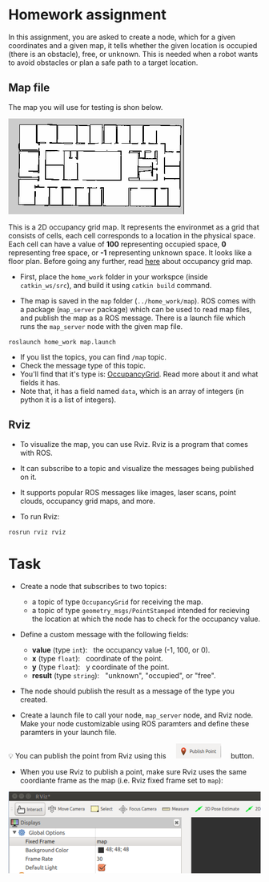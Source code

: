 # Homework assignment

In this assignment, you are asked to create a node, which for a given 
coordinates and a given map, it tells whether the given location is occupied (there is an obstacle), free, or unknown. This is needed when a robot wants to avoid obstacles or plan a safe path to a target location.

## Map file
The map you will use for testing is shon below.

![example](figures/map.png)

This is a 2D occupancy grid map. It represents the environmet as a grid that consists of cells, each cell corresponds to a location in the physical space. Each cell can have a value of **100** representing occupied space, **0** representing free space, or **-1** representing unknown space. It looks like a floor plan. Before going any further, read [here](occupancy_grid_maps.md) about occupancy grid map.

- First, place the ```home_work``` folder in your workspce (inside ```catkin_ws/src```), and build it using ```catkin build``` command.


- The map is saved in the ```map``` folder (```../home_work/map```). ROS comes with a package (```map_server``` package) which can be used to read map files, and publish the map as a ROS message. There is a launch file which runs the ```map_server``` node with the given map file.

```
roslaunch home_work map.launch
```

- If you list the topics, you can find ```/map``` topic.
- Check the message type of this topic. 
- You'll find that it's type is: [OccupancyGrid](http://docs.ros.org/kinetic/api/nav_msgs/html/msg/OccupancyGrid.html). Read more about it and what fields it has.
- Note that, it has a field named ```data```, which is an array of integers (in python it is a list of integers). 

## Rviz

- To visualize the map, you can use Rviz. Rviz is a program that comes with ROS.
- It can subscribe to a topic and visualize the messages being published on it.
- It supports popular ROS messages like images, laser scans, point clouds, occupancy grid maps, and more.

- To run Rviz:
```
rosrun rviz rviz
```

# Task

- Create a node that subscribes to two topics:
    - a topic of type ```OccupancyGrid``` for receiving the map.
    - a topic of type ```geometry_msgs/PointStamped``` intended for recieving the location at which the node has to check for the occupancy value.
- Define a custom message with the following fields:
    - **value** (type ```int```):&nbsp;&nbsp; the occupancy value (-1, 100, or 0).
    - **x** (type ```float```):&nbsp;&nbsp; coordinate of the point.
    - **y** (type ```float```):&nbsp;&nbsp; y coordinate of the point.
    - **result** (type ```string```):&nbsp;&nbsp; "unknown", "occupied", or "free".
- The node should publish the result as a message of the type you created.
  
- Create a launch file to call your node, ```map_server``` node, and Rviz node. Make your node customizable using ROS paramters and define these paramters in your launch file.

:bulb: You can publish the point from Rviz using this &nbsp; &nbsp;  ![publish point](figures/publishPointRviz_button.png)  &nbsp; &nbsp;  button. 

- When you use Rviz to publish a point, make sure Rviz uses the same coordiante frame as the map (i.e. Rviz fixed frame set to ```map```):
  
![Rviz fixed frame](figures/rviz_fixed_frame.png)